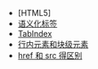 - [HTML5]
- [语义化标签](./tag/index.md)
- [TabIndex](./TabIndex/index.md)
- [行内元素和块级元素](./blockInline/index.md)
- [href 和 src 得区别](./hrefAndSrc/index.md)
